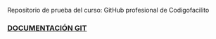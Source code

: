 Repositorio de prueba del curso:
GitHub profesional de Codigofacilito

### [DOCUMENTACIÓN GIT](https://help.github.com/es/github)

